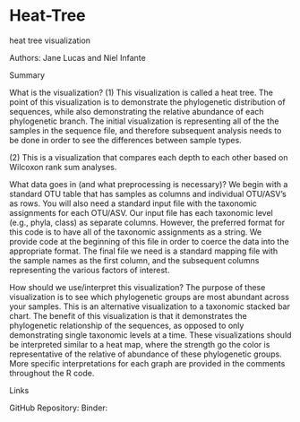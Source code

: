 # Heat-Tree
heat tree visualization


Authors:
Jane Lucas and Niel Infante

Summary

What is the visualization?
(1) This visualization is called a heat tree. The point of this visualization is to demonstrate the phylogenetic distribution of sequences, while also demonstrating the relative abundance of each phylogenetic branch. The initial visualization is representing all of the the samples in the sequence file, and therefore subsequent analysis needs to be done in order to see the differences between sample types.

(2) This is a visualization that compares each depth to each other based on Wilcoxon rank sum analyses.

What data goes in (and what preprocessing is necessary)?
We begin with a standard OTU table that has samples as columns and individual OTU/ASV’s as rows. You will also need a standard input file with the taxonomic assignments for each OTU/ASV. Our input file has each taxonomic level (e.g., phyla, class) as separate columns. However, the preferred format for this code is to have all of the taxonomic assignments as a string. We provide code at the beginning of this file in order to coerce the data into the appropriate format. The final file we need is a standard mapping file with the sample names as the first column, and the subsequent columns representing the various factors of interest. 

How should we use/interpret this visualization?
The purpose of these visualization is to see which phylogenetic groups are most abundant across your samples. This is an alternative visualization to a taxonomic stacked bar chart. The benefit of this visualization is that it demonstrates the phylogenetic relationship of the sequences, as opposed to only demonstrating single taxonomic levels at a time.
These visualizations should be interpreted similar to a heat map, where the strength go the color is representative of the relative of abundance of these phylogenetic groups. More specific interpretations for each graph are provided in the comments throughout the R code.

Links

GitHub Repository: 
Binder:
